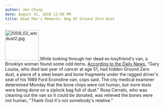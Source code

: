 ```yaml
---
author: Jen Chung
date: August 31, 2010 12:00 PM
title: Dead Man's Memento: Bag Of Ground Zero Dust
---
```


<p><span class="mt-enclosure mt-enclosure-image" style="display: inline;"> <a href="https://web.archive.org/web/20130404155548/http://gothamist.com/attachments/jen/2009_02_wtcdust2.jpg"> <img alt="2009_02_wtcdust2.jpg" src="https://web.archive.org/web/20130404155548im_/http://gothamist.com/assets_c/2009/02/2009_02_wtcdust2-thumb-138x125-61346.jpg" width="110" height="99" class="image-right"> </a> </span>While looking through her dead ex-boyfriend&apos;s van, a Brooklyn woman found some odd items.  <a href="https://web.archive.org/web/20130404155548/http://www.nydailynews.com/ny_local/brooklyn/2010/08/31/2010-08-31_creepy_surprise_bone_fragments_ground_zero_dust_found_in_dead_bklyn_mans_van.html">According to the Daily News</a>, &quot;Gary Louisa, who died last year of cancer at age 51, had hidden Ground Zero dust, a piece of a steel beam and bone fragments under the ragged driver&apos;s seat of his 1989 Ford Econoline van, cops said. The city medical examiner determined Monday that the bone chips were not human, but more tests were being done on a ziplock bag full of dust.&quot;  Rosa Cerrato, who was cleaning out the van so it could be donated, was relieved the bones were not human, &quot;Thank God it&apos;s not somebody&apos;s relative.&quot;</p>